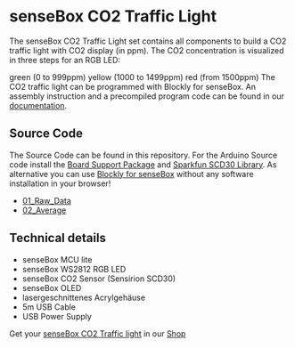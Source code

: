 # senseBox CO2 Traffic Light

The senseBox CO2 Traffic Light set contains all components to build a CO2 traffic light with CO2 display (in ppm). The CO2 concentration is visualized in three steps for an RGB LED:

green (0 to 999ppm)
yellow (1000 to 1499ppm)
red (from 1500ppm)
The CO2 traffic light can be programmed with Blockly for senseBox. An assembly instruction and a precompiled program code can be found in our [documentation](https://docs.sensebox.de/hardware/sets-co2-ampel/).

## Source Code

The Source Code can be found in this repository. For the Arduino Source code install the [Board Support Package](https://github.com/sensebox/senseBoxMCU-core/tree/master/arduino) and [Sparkfun SCD30 Library](https://github.com/sparkfun/SparkFun_SCD30_Arduino_Library). As alternative you can use [Blockly for senseBox](https://blockly.sensebox.de/ardublockly/?board=sensebox-mcu) without any software installation in your browser!

- [01_Raw_Data](https://github.com/sensebox/sensebox-examples/tree/main/co2-traffic-light/01_Raw_Data)
- [02_Average](https://github.com/sensebox/sensebox-examples/tree/main/co2-traffic-light/02_Average)


## Technical details
- senseBox MCU lite
- senseBox WS2812 RGB LED
- senseBox CO2 Sensor (Sensirion SCD30)
- senseBox OLED
- lasergeschnittenes Acrylgehäuse
- 5m USB Cable
- USB Power Supply

Get your [senseBox CO2 Traffic light](https://sensebox.shop/product/co2-ampel-bausatz) in our [Shop](https://sensebox.shop/product/co2-ampel-bausatz)